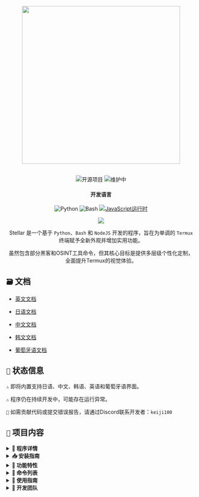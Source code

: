 <p align="center"> <kbd> <img src="https://i.pinimg.com/originals/02/87/d3/0287d3ba8b3330fca99f69e2001d3168.gif?semt=ais_hybrid&w=740" width="420"> </kbd><br><br>

<div align="center">

![开源项目](https://img.shields.io/badge/开源-3DA639?style=for-the-badge&logo=open-source-initiative&logoColor=white) ![维护中](https://img.shields.io/badge/持续维护中(是)-2ea44f?style=for-the-badge)

<h4>开发语言</h4>

![Python](https://img.shields.io/badge/Python-3776AB?style=for-the-badge&logo=python&logoColor=white)
![Bash](https://img.shields.io/badge/Shell脚本-121011?style=for-the-badge&logo=gnu-bash&logoColor=white)
[![JavaScript运行时](https://img.shields.io/badge/JavaScript运行时-Node.js-yellow?style=for-the-badge&logo=javascript&logoColor=white&color=f7df1e&labelColor=000000)](https://nodejs.org/)

</div>

<div align="center">
    <img src="https://img.shields.io/badge/Stellar-6C00FF?style=for-the-badge&logo=stellar&logoColor=white&labelColor=121212"><br>
    <strong></strong>
</div>

<div align="center">

Stellar 是一个基于 `Python`、`Bash` 和 `NodeJS` 开发的程序，旨在为单调的 `Termux` 终端赋予全新外观并增加实用功能。

虽然包含部分黑客和OSINT工具命令，但其核心目标是提供多层级个性化定制，全面提升Termux的视觉体验。

</div>

## `🗃️` 文档 

- [英文文档](https://github.com/Keiji821/Stellar/blob/master/docs/README_English.md)

- [日语文档](https://github.com/Keiji821/Stellar/blob/master/docs/README_Japanese.md)

- [中文文档](https://github.com/Keiji821/Stellar/blob/master/docs/README_Chinese.md)

- [韩文文档](https://github.com/Keiji821/Stellar/blob/master/docs/README_Korean.md)

- [葡萄牙语文档](https://github.com/Keiji821/Stellar/blob/master/docs/README_Portuguese.md)

## `📄` 状态信息

`⚠️` 即将内置支持日语、中文、韩语、英语和葡萄牙语界面。

`⚠️` 程序仍在持续开发中，可能存在运行异常。

`📌` 如需贡献代码或提交错误报告，请通过Discord联系开发者：`keiji100`

## `📜` 项目内容

<details>
<summary><b>📑 程序详情</b></summary>

```shell
程序名称: Stellar
创建日期: 2024/06/01
当前版本: v0.0.0 (开发中)
程序大小: 17MB
支持语言: 仅西班牙语
开发者: Keiji821
```
</details>

<details>
<summary><b>📥 安装指南</b></summary>

请按顺序执行以下命令：

```shell
pkg update && pkg upgrade
```

```shell
pkg install git -y
```

```shell
git clone https://github.com/Keiji821/Stellar
```

```shell
cd Stellar
```

```shell
bash install.sh
```

执行`bash install.sh`后将启动安装程序。为确保完整安装，请保持网络畅通。安装完成后Termux会自动重启，建议完全关闭Termux以保障`TOR`功能正常运作。

</details>

<details>
<summary><b>🧩 功能特性</b></summary>

Stellar在不依赖`Zsh`的情况下，通过纯`Bash`实现Termux深度定制，包含以下功能模块：

> 核心特性
```shell
• 可定制横幅图案/颜色及背景
• 设备信息状态栏
• 集成TOR匿名网络
• Termux背景色自定义
• 专用工具命令集
• 增强型termux-properties配置
• 原生command-not-found提示系统
• 指纹锁屏安全模块
• Termux-API深度集成
• Termux-X11环境变量预配置
```

> APT依赖
```shell
• python
• cloudflared 
• tor
• nmap
• exiftool
• nodejs
• termux-api
• dnsutils
• lsd
• x11-repo
• termux-x11-nightly
• root-repo
```

> PIP依赖
```shell   
• beautifulsoup4
• pyfiglet
• phonenumbers
• psutil
• PySocks
• requests
• rich
• "rich[jupyter]"
• lolcat
• discord
• fake_useragent
• pycryptodome
```
</details>

<details>
<summary><b>📀 命令列表</b></summary>

> **🔧 系统命令**  
```bash
reload       │ 重载横幅系统  
user-config  │ 个性化配置中心
my           │ 显示Stellar个人资料
uninstall    │ 完全卸载程序  
update       │ 从GitHub更新  
bash         │ 重启终端会话   
reset        │ 恢复初始状态
delete       | rm -rf快捷命令
move         | mv快捷命令
copy         | cp快捷命令
x11          | termux-x11 :0 & export DISPLAY=:0快捷命令
```

> **🛠️ 实用工具**  
```bash
ia           │ 免费API人工智能服务  
ia-image     │ AI图像生成器  
traductor    │ 实时翻译器  
myip         │ 公网IP查询  
passwordgen  │ 安全密码生成  
encrypt-file │ 文件加密工具  
```

> **🌐 信息收集**  
```bash
ipinfo       │ IP情报分析  
urlinfo      │ URL解析  
userfinder   │ 跨平台用户搜索  
phoneinfo    │ 电话号码溯源  
metadatainfo │ 文件元数据提取  
emailsearch  │ 邮箱地址检索  
```

> **📱 Discord工具**  
```bash
userinfo           │ 用户信息查询(ID)  
serverinfo         │ 服务器信息(ID)  
searchinvites      │ 邀请链接搜索  
inviteinfo         │ 邀请详情分析  
role-mapper        │ 角色权限映射  
mutual-servers     │ 共同服务器查询  
webhook-mass-spam  │ Webhook轰炸  
mass-delete-channels │ 批量删除频道  
```

> **📸 Instagram工具**  
```bash
profileinfo  │ 个人资料元数据提取  
```

> **⚡ 渗透测试**  
```bash
ddos        │ DDoS攻击(IP+端口)  
tunnel      │ 访客IP捕获  
```
</details>

<details>
<summary><b>📄 使用指南</b></summary>

安装完成后，通过`user-config`命令可自定义：
- 横幅ASCII艺术图案
- 颜色主题方案
- 终端背景色（支持浅色/深色切换）
- 其他视觉元素

该命令提供交互式界面引导完成所有个性化设置。
</details>

<details>
<summary><b>🌹 开发团队</b></summary>

```diff
+ Keiji821 (主开发者)
```

##### 合作与咨询

<p align="left">
  <a href="https://discord.com/users/983476283491110932">
<img src="https://img.shields.io/badge/Discord-Keiji-%235865F2?style=for-the-badge&logo=discord&logoColor=white">
  </a>
</p>

##### `❤️` 支持项目

如果您认可这个项目，欢迎通过以下方式支持开发：

[![Binance捐赠](https://img.shields.io/badge/Binance%20Pay-F0B90B?style=for-the-badge&logo=binance&logoColor=white&label=捐赠&labelColor=black&message=763579717)](https://pay.binance.com/en)

[![PayPal捐赠](https://img.shields.io/badge/PayPal-00457C?style=for-the-badge&logo=paypal&logoColor=white&label=捐赠&labelColor=003087&message=felixdppdcg69@gmail.com)](https://paypal.me/felixdppdcg69)
</details>